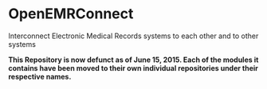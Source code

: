 # OpenEMRConnect
Interconnect Electronic Medical Records systems to each other and to other systems

**This Repository is now defunct as of June 15, 2015. Each of the modules it contains
have been moved to their own individual repositories under their respective names.**

